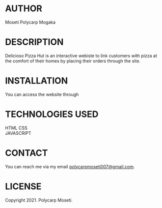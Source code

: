 # AUTHOR
Moseti Polycarp  Mogaka

# DESCRIPTION
Delicioso Pizza Hut  is an interactive webiste  to  link customers with pizza at the comfort of their homes by placing their orders through the site.


# INSTALLATION
You can access the website through 


# TECHNOLOGIES USED
HTML 
CSS  
JAVASCRIPT

# CONTACT
You can reach me via my email polycarpmoseti007@gmail.com.

# LICENSE
Copyright 2021. Polycarp Moseti.